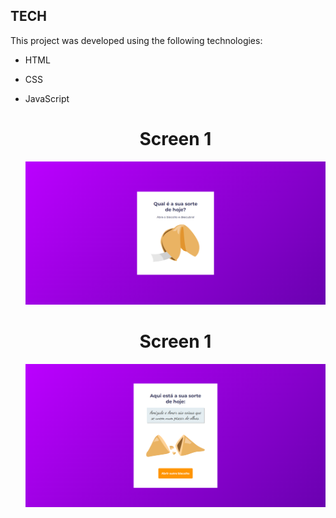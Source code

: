 ## TECH
This project was developed using the following technologies:
- HTML
- CSS
- JavaScript

  <div align="center">
    <h1>Screen 1</h1>
    <img src="assets/screen1.png">
  </div>

  <div align="center">
    <h1>Screen 1</h1>
    <img src="assets/screen2.png">
  </div>


